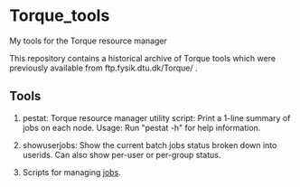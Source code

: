 # Torque_tools
My tools for the Torque resource manager

This repository contains a historical archive of Torque tools which were previously available from ftp.fysik.dtu.dk/Torque/ .

Tools
-----

1. pestat: Torque resource manager utility script: Print a 1-line summary of jobs on each node.  Usage: Run "pestat -h" for help information.

2. showuserjobs: Show the current batch jobs status broken down into userids.  Can also show per-user or per-group status.

3. Scripts for managing [jobs](jobs/).
